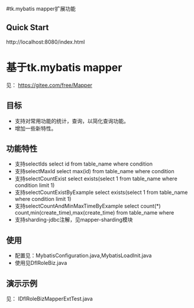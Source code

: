 #tk.mybatis mapper扩展功能

## Quick Start
http://localhost:8080/index.html

# 基于tk.mybatis mapper
见： https://gitee.com/free/Mapper

## 目标
* 支持对常用功能的统计，查询，以简化查询功能。
* 增加一些新特性。

## 功能特性
* 支持selectIds select id from table_name where condition
* 支持selectMaxId select max(id) from table_name where condition
* 支持selectCountExist select exists(select 1 from table_name where condition limit 1)
* 支持selectCountExistByExample select exists(select 1 from table_name where condition limit 1)
* 支持selectCountAndMinMaxTimeByExample select count(*) count,min(create_time),max(create_time) from table_name where 
* 支持sharding-jdbc注解，见mapper-sharding模块

## 使用
* 配置见：MybatisConfiguration.java,MybatisLoadInit.java
* 使用见DflRoleBiz.java

## 演示示例
见： IDflRoleBizMapperExtTest.java